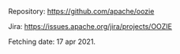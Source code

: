 Repository: https://github.com/apache/oozie

Jira: https://issues.apache.org/jira/projects/OOZIE

Fetching date: 17 apr 2021.

